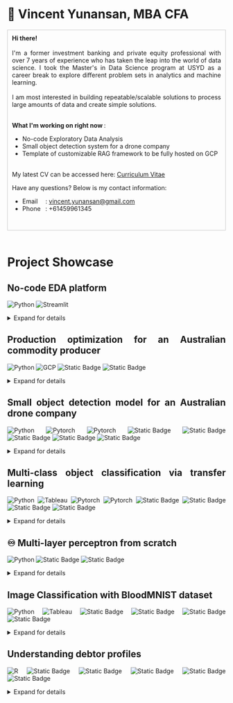 # 🔭 Vincent Yunansan, MBA CFA 
<div style="text-align: justify;">

<div style="border: 1px solid #ccc; padding: 10px;">
<b>Hi there!</b>
<br>
<br>
I'm a former investment banking and private equity professional with over 7 years of experience who has taken the leap into the world of data science. 
I took the Master's in Data Science program at USYD as a career break to explore different problem sets in analytics and machine learning. 
</br>
  <br>
I am most interested in building repeatable/scalable solutions to process large amounts of data and create simple solutions. 
</br>

<br><b> What I'm working on right now </b>: 
- No-code Exploratory Data Analysis 
- Small object detection system for a drone company
- Template of customizable RAG framework to be fully hosted on GCP

<br> My latest CV can be accessed here: <a href="assets/Resume_Vincent_Yunansan.pdf"> Curriculum Vitae</a> </br>


Have any questions? Below is my contact information:
- Email &ensp;&ensp;: vincent.yunansan@gmail.com  
- Phone &ensp;: +61459961345
</br>

</div>
<br>

# Project Showcase

## No-code EDA platform
![Python](https://img.shields.io/badge/-Python-Green?style=flat&logo=python&logoColor=white)
![Streamlit](https://img.shields.io/badge/-Streamlit-FF4B4B?style=flat&logo=streamlit&logoColor=white)

<details>
<summary> Expand for details
</summary>
<br> <i> <font color = "grey"> This project began on 27 Nov 2024. Repository can be accessed here <a href="https://github.com/vyun8699/monkey_business"> here</a> </font> </i></br>


<br> <b> Problem </b>: All data science project begins with a proper Exploratory Data Analysis (EDA) which can be repetitive and time consuming. Wouldn't it be nice if there is a tool that allow you to do simply click through, records all changes and output you've made a long the way, and gets you (mostly) there without coding?</br>
<br><b> Solution </b>: This is a work in progress. @ksun5328 and I are building the end-to-end system to deliver this. Stay tuned! </br> 

</br>

[![WIP view of the no-code EDA platform](https://img.youtube.com/vi/-SRmdLSMb04/mqdefault.jpg)](https://youtu.be/-SRmdLSMb04)


</details>

## Production optimization for an Australian commodity producer
![Python](https://img.shields.io/badge/-Python-Green?style=flat&logo=python&logoColor=white)
![GCP](https://img.shields.io/badge/-GCP-yellow?style=flat&logo=Google&logoColor=white)
![Static Badge](https://img.shields.io/badge/breadth_first_search-grey)
![Static Badge](https://img.shields.io/badge/MILP-grey)

<details>
<summary> Expand for details
</summary>
<br> <i> <font color = "grey">Due to active non-disclosure agreement, details of this project is not made available in this repository. Details provided has been masked to protect confidentiality</i> </font> </br>
<br> <b> Problem </b>: This project aims to implement a recommendation system to find combination of batches with highest market prices. The proposed combination has to satisfy 10 different quality metrics. These metrics can be improved by machine processes at a cost of lower output yields. The client has to process c.10,000 batches a year and react to price swings, machine down-time, etc.</br>
<br><b> Solution </b>: Breadth first search (BFS) and Mixed Integer Linear Programming (MILP) were explored. The final optimization method sits somewhere between BFS and MILP by taking out combinations that are too expensive or impossible to produce, search for combinations in the remaining search space, and returns a list of possible batch combinations (without duplicates) in a descending list. </br> 

<br><b> Implementation </b>: The solution is hosted on GCP with a Streamlit overlay. This allows site managers to schedule combination reports before they start their day, on-the cloud, with negligible infrastructure cost. Site managers can also produce custom reports when necessary.
</br>

</details>

## Small object detection model for an Australian drone company
![Python](https://img.shields.io/badge/-Python-Green?style=flat&logo=python&logoColor=white)
![Pytorch](https://img.shields.io/badge/-Pytorch-orange?style=flat&logo=pytorch&logoColor=white)
![Pytorch](https://img.shields.io/badge/-TensorFlow-red?style=flat&logo=tensorflow&logoColor=white)
![Static Badge](https://img.shields.io/badge/YOLO-grey)
![Static Badge](https://img.shields.io/badge/SSD-grey)
![Static Badge](https://img.shields.io/badge/FRCNN-grey)
![Static Badge](https://img.shields.io/badge/SAM-grey)
![Static Badge](https://img.shields.io/badge/Edge_hardware-white)


<details>
<summary> Expand for details
</summary>
<br> <i> <font color = "grey">This is my Capstone Project for the MDS project at USYD. Due to active non-disclosure agreement, details of this project is not made available in this repository. Details provided has been masked to protect confidentiality.</i> </font> </br>
<br> <b> Problem </b>: This project aims to implement an automated object detection system able to detect small distant object in outdoor conditions, to be installed on a small computer on-board the vehicle.</br>
<br><b> This project is on-going. The solution can be divided into three branches </b>:   
<ol> 
<li> Custom dataset: built on open-source datasets which has significant sample of small objects of interest. </li>
<li> Optimized model: from multiple computer vision model architectures, including YOLO, Faster RCNN, SSD, and SAM. </li>
<li> Inferencing optimization: we explored the use of SAHI to aid with small object detection in real time. </li> </ol> 
</details>


## Multi-class object classification via transfer learning
![Python](https://img.shields.io/badge/-Python-Green?style=flat&logo=python&logoColor=white)
![Tableau](https://img.shields.io/badge/-Tableau-FF0000?style=flat&logo=tableau&logoColor=white)
![Pytorch](https://img.shields.io/badge/-Pytorch-orange?style=flat&logo=pytorch&logoColor=white)
![Pytorch](https://img.shields.io/badge/-Google_Colab-yellow?style=flat&logo=googlecolab&logoColor=white)
![Static Badge](https://img.shields.io/badge/GoogLeNet-grey)
![Static Badge](https://img.shields.io/badge/ResNext-grey)
![Static Badge](https://img.shields.io/badge/Shufflenet-grey)
![Static Badge](https://img.shields.io/badge/Efficientnet-grey)

<details>
<summary> Expand for details
</summary>
<br> <i> <font color = "grey">Details of this project can be accessed <a href="https://github.com/vyun8699/CNN-via-transfer-learning"> here</a> </font> </i></br>

<br> <b> Problem </b>: Training a model from scratch requires massive computational resources not accessible to the common enthusiast. This project showcases methods to access open-source models and fine-tune them to solve a multi-class classification problem. </br>
<br><b> Solution & Implementation </b>:   
<ol> 
<li> Dataset: 30,000 images with 18 classes are split into train and validation sets. </li>
<li> Dataloader: images are loaded in batches to avoid bottlenecking. Transformations applied to increase model robustness. 
<li> Models: pre-trained models from Pytorch are customized to handle multi-class classification. Various methods are applied to aid training speeds and scores. Tableau is used to visualize training statistics.</li>
<li> Performance: micro F1, model size and training runtime are considered together to recommend the best system. </li>
<li> Results: The best model yielded 90%+ test F1 score with 5-hour training run-time. </ol> 

<b> Reflection </b>: computers do not perceive image data as humans do. The images below shows how an image of a cat travels through the layers in RegNet. We can see how the model is able to differentiate features of our object of interest (e.g. the cat) against the surrounding environment. 

<p align="center">
  <img src="assets/regnetfeaturemap.png" height ="500">
  <br>
  Sample Feature Map Representation of RegNet
</p>

</details>

## ♾️ Multi-layer perceptron from scratch
![Python](https://img.shields.io/badge/-Python-Green?style=flat&logo=python&logoColor=white)
![Static Badge](https://img.shields.io/badge/MLP-grey)
![Static Badge](https://img.shields.io/badge/Numpy-grey)

<details>
<summary> Expand for details
</summary>
<br> <i> <font color = "grey">Details of this project can be accessed <a href="https://github.com/vyun8699/MLP-from-scratch"> here</a> </font> </i></br>

<br> <b> Problem </b>: The goal of this project is to implement a neural network without the use of modern machine learning libraries. By doing so, we will showcase the effects of different methods/components to the overall quality of our MLP model on the provided dataset.</br>
<br><b> This project is implemented in Numpy to show how modern machine learning framework ingests data. The system is divided into several steps </b>:   
<ol> 
<li> Pre-processing: input is normalized for better ingestion by the MLP and split into train-validation-test sets. </li>
<li> Base architecture: the MLP is implemented in 3 classes for code hygiene. </li>
<li> Methods: batch training, early stopping, weight decay, dropout, momentum, batch normalization, adam. </li> </ol> 
</br>

<b> Reflection </b>: I am a firm believer of the iterative process. This project was built in multiple stages where different methods were explored and the best configuration was implemented into the core build. The iterative process is useful in exploring builds efficiently while maintaining explainability. 

<p align="center">
  <img src="assets/MLP_appendix.png" height ="300">
  <br>
  Experiment stages in the MLP from scratch project.   
  <br>Methods in blue are tested while keeping all else constant.
</p>


</details>

## Image Classification with BloodMNIST dataset
![Python](https://img.shields.io/badge/-Python-Green?style=flat&logo=python&logoColor=white)
![Tableau](https://img.shields.io/badge/-Keras-FF0000?style=flat&logo=keras&logoColor=white)
![Static Badge](https://img.shields.io/badge/FCNN-grey)
![Static Badge](https://img.shields.io/badge/CNN-grey)
![Static Badge](https://img.shields.io/badge/Random_Forest-grey)
![Static Badge](https://img.shields.io/badge/SVM-grey)

<details>
<summary> Expand for details
</summary>
<br> <i> <font color = "grey">Report and workbook for this project can be accessed <a href="https://github.com/vyun8699/BloodMNIST_classification"> here</a> </font> </i></br>

<br> <b> Problem </b>: This study compares four machine learning methods in blood cell image classification. The methods are compared by their overall speed, performance scores, and error rates. 

<br> <b> Dataset </b>: 17,000+ images of blood cells, resized to 28x28 pixels for efficiency. The images are split into 8 classes as shown below:

<p align="center">
  <img src="assets/BloodMNIST_class.png" height ="500">
  <br>
  Description of classes in BloodMNIST   
  <br>
</p>

<br> <b> Pre-processing </b>: Different pre-processing steps are applied to each method as appropriate. Please see report for details.


<p align="center">
  <img src="assets/BloodMNIST_preprop.png" height ="350">
  <br>
  Pre-processing steps for each method   
  <br>
</p>

<br> <b> Methods </b>: Different parameters are tuned for each method, including number of neurons, activation function, learning rate, optimizer, regularizer, etc. Please see report for details. 


<br> <b> Results </b>: Best configuration for each method shown below, along with their class-specific scores. Convolutionary Neural Network (CNN) performs best amongst methods considered. 




<p align="center">
  <img src="assets/BloodMNIST_result.png" height ="300">
  <br>
  Tuning results
  <br>
</p>


<b> Reflection </b>: Each algorithm has different use cases and trade-offs which should be considered. The choice of algorithm must be matched with the goal of the exercise itself. More complex algorithm may take longer to run and may not provide the best explanation/reasoning on feature importance.  Users need to consider what output needs to be generated to (i) measure the quality of the model, and (ii) provide useful insights when designing a model protocol. Simpler models may provide adequate outputs with lower computational costs (e.g., shorter runtimes) given the right
pre-processing and design.





</details>

## Understanding debtor profiles
![R](https://img.shields.io/badge/-R_Studio-blue?style=flat&logo=r&logoColor=white)
![Static Badge](https://img.shields.io/badge/Random_Forest-grey)
![Static Badge](https://img.shields.io/badge/Logistic_Regression-grey)
![Static Badge](https://img.shields.io/badge/LDA-grey)
![Static Badge](https://img.shields.io/badge/AdaBoost-grey)
![Static Badge](https://img.shields.io/badge/SVM-grey)

<details>
<summary> Expand for details
</summary>
<br> <i> <font color = "grey">Report for this project can be accessed <a href="https://vyun8699.github.io/"> here</a> </font> </i></br>

<br> <b> Problem </b>: Understanding relationships between factors in demographic data is equally as important to having access to them in the first place. This project displays how bad debtors can be identified from application data by using different machine learning methods.</br>
<br> <b> Side note </b>: This analysis is done on a public dataset hosted on Kaggle. Many submissions on the platform claims 99% accuracy but most of them suffer from data leaks and cross correlation. This happens when the analyst does not do proper data exploration and implemented lines of code onto the problem.</br>

<br><b> This project is implemented in R Studio and follows the following steps </b>:   
<ol> 
<li> Data exploration and pre-processing: cross-correlation and data distribution are analyzed to allow for fair analysis. We removed cross-correlated features and any features that would leak forward-looking information. We applied SMOTE to alleviate data imbalance. </li>
<li> Pre-processing: principal component analysis, min-max scaling, one-hote-encoding, SMOTE. </li>
<li> Classification methods: 5 techniques were applied to find a method with <mark>high True Positives</mark> and <mark> Low False Positives & Negatives </mark></li>
<li> Results: random forest was superior as measured by Precision and Sensitivity. 
</ol> 
</br>

<p align="center">
  <img src="assets/R_output.png" height ="150">
  <br>
 Comparison scores
</p>

<p align="center">
  <img src="assets/R_RFoutput.png" height ="250">
  <br>
Top-10 most important features based on Random Forest
</p>

</details>
